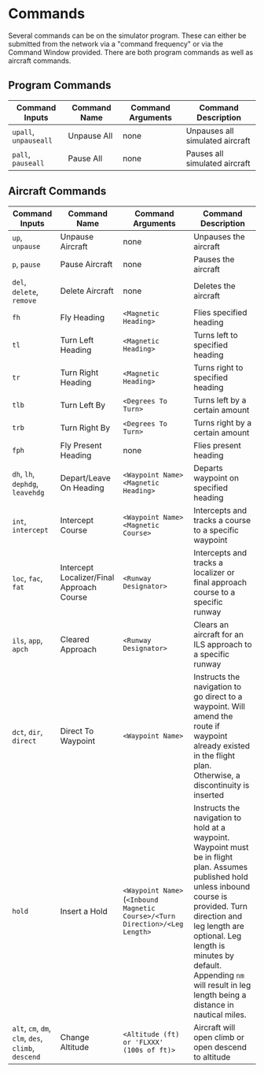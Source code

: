 # Commands
Several commands can be on the simulator program. These can either be submitted from the network via a "command frequency" or via the Command Window provided. There are both program commands as well as aircraft commands.

## Program Commands
| Command Inputs | Command Name | Command Arguments | Command Description |
|--|--|--|--|
| `upall`, `unpauseall` | Unpause All | none | Unpauses all simulated aircraft |
| `pall`, `pauseall` | Pause All | none | Pauses all simulated aircraft |

## Aircraft Commands
| Command Inputs | Command Name | Command Arguments | Command Description |
|--|--|--|--|
| `up`, `unpause` | Unpause Aircraft | none | Unpauses the aircraft |
| `p`, `pause` | Pause Aircraft | none | Pauses the aircraft |
| `del`, `delete`, `remove` | Delete Aircraft | none | Deletes the aircraft |
| `fh` | Fly Heading | `<Magnetic Heading>` | Flies specified heading |
| `tl` | Turn Left Heading | `<Magnetic Heading>` | Turns left to specified heading |
| `tr` | Turn Right Heading | `<Magnetic Heading>` | Turns right to specified heading |
| `tlb` | Turn Left By | `<Degrees To Turn>` | Turns left by a certain amount |
| `trb` | Turn Right By | `<Degrees To Turn>` | Turns right by a certain amount |
| `fph` | Fly Present Heading | none | Flies present heading |
| `dh`, `lh`, `dephdg`, `leavehdg` | Depart/Leave On Heading | `<Waypoint Name>` `<Magnetic Heading>` | Departs waypoint on specified heading |
| `int`, `intercept` | Intercept Course | `<Waypoint Name>` `<Magnetic Course>` | Intercepts and tracks a course to a specific waypoint |
| `loc`, `fac`, `fat` | Intercept Localizer/Final Approach Course | `<Runway Designator>` | Intercepts and tracks a localizer or final approach course to a specific runway |
| `ils`, `app`, `apch` | Cleared Approach | `<Runway Designator>` | Clears an aircraft for an ILS approach to a specific runway |
| `dct`, `dir`, `direct` | Direct To Waypoint | `<Waypoint Name>` | Instructs the navigation to go direct to a waypoint. Will amend the route if waypoint already existed in the flight plan. Otherwise, a discontinuity is inserted |
| `hold` | Insert a Hold | `<Waypoint Name>` (`<Inbound Magnetic Course>/<Turn Direction>/<Leg Length>` | Instructs the navigation to hold at a waypoint. Waypoint must be in flight plan. Assumes published hold unless inbound course is provided. Turn direction and leg length are optional. Leg length is minutes by default. Appending `nm` will result in leg length being a distance in nautical miles. |
| `alt`, `cm`, `dm`, `clm`, `des`, `climb`, `descend` | Change Altitude | `<Altitude (ft) or 'FLXXX' (100s of ft)>` | Aircraft will open climb or open descend to altitude |